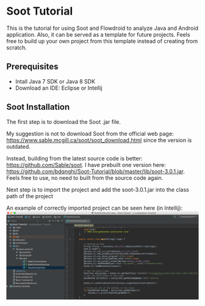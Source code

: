 # Soot Tutorial
This is the tutorial for using Soot and Flowdroid to analyze Java and Android application. Also, it can be served as a template for future projects. Feels free to build up your own project from this template instead of creating from scratch.


## Prerequisites
- Intall Java 7 SDK or Java 8 SDK
- Download an IDE: Eclipse or Intellij

## Soot Installation

The first step is to download the Soot .jar file. 

My suggestion is not to download Soot from the official web page: https://www.sable.mcgill.ca/soot/soot_download.html
since the version is outdated.

Instead, building from the latest source code is better: https://github.com/Sable/soot. I have prebuilt one version here: 
https://github.com/bdqnghi/Soot-Tutorial/blob/master/lib/soot-3.0.1.jar. Feels free to use, no need to built from the source code again.

Next step is to import the project and add the soot-3.0.1.jar into the class path of the project

An example of correctly imported project can be seen here (in Intellij):
![alt text](/figures/project.png)



